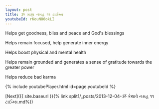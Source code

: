 ```yaml
---
layout: post
title: ૐ ગ્રાહ્ય નમહ ૧૧ ટાઈમ્સ
youtubeId: rKouN80okLI
---
```

 
 
Helps get goodness, bliss and peace and God's blessings
 
Helps remain focused, help generate inner energy 
 
Helps boost physical and mental health 
 
Helps remain grounded and generates a sense of gratitude towards the greater power 
 
Helps reduce bad karma
 
 
 
 


{% include youtubePlayer.html id=page.youtubeId %}
 
[Next]({{ site.baseurl }}{% link  split1/_posts/2013-12-04-ૐ કેથાવે નમહ ૧૧ ટાઈમ્સ.md%})
 
